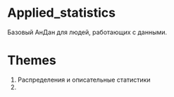 # Applied_statistics
Базовый АнДан для людей, работающих с данными.

# Themes
1. Распределения и описательные статистики
2. 
